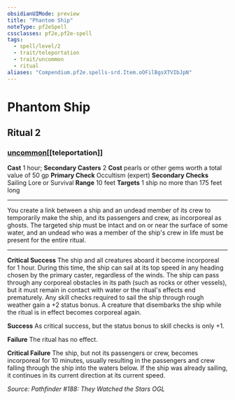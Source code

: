 ```yaml
---
obsidianUIMode: preview
title: "Phantom Ship"
noteType: pf2eSpell
cssclasses: pf2e,pf2e-spell
tags:
  - spell/level/2
  - trait/teleportation
  - trait/uncommon
  - ritual
aliases: "Compendium.pf2e.spells-srd.Item.oOFilBgsXTVIbJpN" 
---
```

# Phantom Ship   
## Ritual 2
### [uncommon](uncommon "Uncommon Rarity Trait")[[teleportation]]

**Cast** 1 hour; **Secondary Casters** 2
**Cost** pearls or other gems worth a total value of 50 gp
**Primary Check** Occultism (expert)
**Secondary Checks** Sailing Lore or Survival
**Range** 10 feet
**Targets** 1 ship no more than 175 feet long
* * * 
You create a link between a ship and an undead member of its crew to temporarily make the ship, and its passengers and crew, as incorporeal as ghosts. The targeted ship must be intact and on or near the surface of some water, and an undead who was a member of the ship's crew in life must be present for the entire ritual.

* * *

**Critical Success** The ship and all creatures aboard it become incorporeal for 1 hour. During this time, the ship can sail at its top speed in any heading chosen by the primary caster, regardless of the winds. The ship can pass through any corporeal obstacles in its path (such as rocks or other vessels), but it must remain in contact with water or the ritual's effects end prematurely. Any skill checks required to sail the ship through rough weather gain a +2 status bonus. A creature that disembarks the ship while the ritual is in effect becomes corporeal again.

**Success** As critical success, but the status bonus to skill checks is only +1.

**Failure** The ritual has no effect.

**Critical Failure** The ship, but not its passengers or crew, becomes incorporeal for 10 minutes, usually resulting in the passengers and crew falling through the ship into the waters below. If the ship was already sailing, it continues in its current direction at its current speed.

*Source: Pathfinder #188: They Watched the Stars*
*OGL*